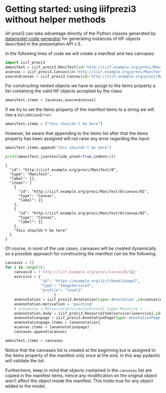 # Getting started: using iiifprezi3 without helper methods
iiif-prezi3 can take advantage directly of the Python classes generated by [datamodel-code-generator](https://github.com/koxudaxi/datamodel-code-generator) for generating instances of IIIF objects described in the presentation API v.3. 

In the following lines of code we will create a manifest and two canvases:


```python
import iiif_prezi3
amanifest = iiif_prezi3.Manifest(id='http://iiif.example.org/prezi/Manifest/0', type='Manifest', label={'en': ['default label']})
acanvas = iiif_prezi3.Canvas(id='http://iiif.example.org/prezi/Manifest/0/canvas/01',type='Canvas',label={'en': ['default label']})
asecondcanvas = iiif_prezi3.Canvas(id='http://iiif.example.org/prezi/Manifest/0/canvas/02',type='Canvas',label={'en': ['second label']})
```

For constructing nested objects we have to assign to the items property a list containing the valid IIIF objects accepted by the class:


```python
amanifest.items = [acanvas,asecondcanvas]
```

If we try to set the items property of the manifest items to a string we will rise a `ValidationError`:


```python
amanifest.items = ["this shouldn't be here"]
```

However, be aware that appending to the items list after that the items property has been assigned will not raise any error regarding the input:


```python
amanifest.items.append("this shouldn't be here")
```


```python
print(amanifest.json(exclude_unset=True,indent=2))
```

    {
      "id": "http://iiif.example.org/prezi/Manifest/0",
      "type": "Manifest",
      "label": {},
      "items": [
        {
          "id": "http://iiif.example.org/prezi/Manifest/0/canvas/01",
          "type": "Canvas",
          "label": {}
        },
        {
          "id": "http://iiif.example.org/prezi/Manifest/0/canvas/02",
          "type": "Canvas",
          "label": {}
        },
        "this shouldn't be here"
      ]
    }


Of course, in most of the use cases, canvases will be created dynamically so a possible approach for constructing the manifest can be the following:


```python
canvases = []
for i in range(3):
    canvasid = f'http://iiif.example.org/prezi/CanvasID/{i}'
    aservice = {
                "id": "https://example.org/iiif/book1/page2",
                "type": "ImageService3",
                "profile": "level2"
                      }
    anannotation = iiif_prezi3.Annotation(type='Annotation',id=canvasid+'/annotation/0',target=canvasid)
    anannotation.motivation = 'painting'
    # aresource = Resource(service=[aservice],type='Resource')
    anannotation.body = iiif_prezi3.ResourceItem(service=[aservice],id=canvasid+'/annotation/resource',type='Image')
    anannotationpage = iiif_prezi3.AnnotationPage(type='AnnotationPage')
    anannotationpage.items = [anannotation]
    acanvas.items = [anannotationpage]
    canvases.append(acanvas)

amanifest.items = canvases

```

Notice that the canvases list is created at the beginning but is assigned to the items property of the manifest only once at the end, in this way pydantic will validate the list.

Furthermore, keep in mind that objects contained in the `canvases` list are copied in the manifest items, hence any modification on the original object won't affect the object inside the manifest. This holds true for any object added to the model.
